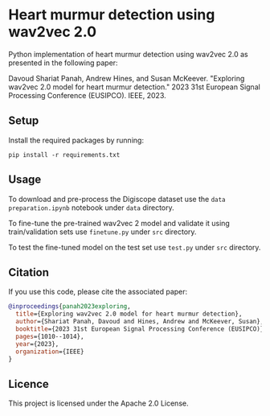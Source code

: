 # Heart murmur detection using wav2vec 2.0

Python implementation of heart murmur detection using wav2vec 2.0 as presented in the following paper:

Davoud Shariat Panah, Andrew Hines, and Susan McKeever. "Exploring wav2vec 2.0 model for heart murmur detection." 2023 31st European Signal Processing Conference (EUSIPCO). IEEE, 2023.

## Setup
Install the required packages by running:

`pip install -r requirements.txt`

## Usage
To download and pre-process the Digiscope dataset use the `data preparation.ipynb` notebook under `data` directory.

To fine-tune the pre-trained wav2vec 2 model and validate it using train/validation sets use `finetune.py` under `src` directory.

To test the fine-tuned model on the test set use `test.py` under `src` directory.

## Citation

If you use this code, please cite the associated paper:

```bibtex
@inproceedings{panah2023exploring,
  title={Exploring wav2vec 2.0 model for heart murmur detection},
  author={Shariat Panah, Davoud and Hines, Andrew and McKeever, Susan},
  booktitle={2023 31st European Signal Processing Conference (EUSIPCO)},
  pages={1010--1014},
  year={2023},
  organization={IEEE}
}
```

## Licence

This project is licensed under the Apache 2.0 License.
